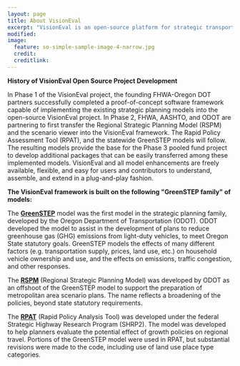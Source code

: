 ```yaml
---
layout: page
title: About VisionEval
excerpt: "VisionEval is an open-source platform for strategic transportation planning."
modified: 
image:
  feature: so-simple-sample-image-4-narrow.jpg
  credit: 
  creditlink:  
---
```



**History of VisionEval Open Source Project Development**

In Phase 1 of the VisionEval project, the founding FHWA-Oregon DOT partners successfully completed a proof-of-concept software framework capable of implementing the existing strategic planning models into the open-source VisionEval project. In Phase 2, FHWA, AASHTO, and ODOT are partnering to first transfer the Regional Strategic Planning Model (RSPM) and the scenario viewer into the VisionEval framework. The Rapid Policy Assessment Tool (RPAT), and the statewide GreenSTEP models will follow. The resulting models provide the base for the Phase 3 pooled fund project to develop additional packages that can be easily transferred among these implemented models. VisionEval and all model enhancements are freely available, flexible, and easy for users and contributors to understand, assemble, and extend in a plug-and-play fashion.

**The VisionEval framework is built on the following "GreenSTEP family" of models:**

The [**GreenSTEP**](https://www.oregon.gov/ODOT/TD/TP/pages/greenstep.aspx) model was the first model in the strategic planning family, developed by the Oregon Department of Transportation (ODOT). ODOT developed the model to assist in the development of plans to reduce greenhouse gas (GHG) emissions from light-duty vehicles, to meet Oregon State statutory goals. GreenSTEP models the effects of many different factors (e.g. transportation supply, prices, land use, etc.) on household vehicle ownership and use, and the effects on emissions, traffic congestion, and other responses. 

The [**RSPM**](http://www.oregon.gov/ODOT/TD/OSTI/Pages/scenario_planning.aspx#reg) (Regional Strategic Planning Model) was developed by ODOT as an offshoot of the GreenSTEP model to support the preparation of metropolitan area scenario plans. The name reflects a broadening of the policies, beyond state statutory requirements. 

The [**RPAT**](https://planningtools.transportation.org/551/rapid-policy-analysis-tool.html) (Rapid Policy Analysis Tool) was developed under the federal Strategic Highway Research Program (SHRP2). The model was developed to help planners evaluate the potential effect of growth policies on regional travel. Portions of the GreenSTEP model were used in RPAT, but substantial revisions were made to the code, including use of land use place type categories. 

